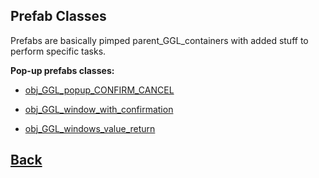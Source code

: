 ## Prefab Classes

Prefabs are basically pimped parent_GGL_containers with added stuff to perform specific tasks.

**Pop-up prefabs classes:**

- [obj_GGL_popup_CONFIRM_CANCEL](https://github.com/Ced30/GML-GUI-Library-GGL-Documentation/blob/main/API/GGL_prefabs/obj_GGL_popup_CONFIRM_CANCEL.md)

- [obj_GGL_window_with_confirmation](https://github.com/Ced30/GML-GUI-Library-GGL-Documentation/blob/main/API/GGL_prefabs/obj_GGL_window_with_confirmation.md)

- [obj_GGL_windows_value_return](https://github.com/Ced30/GML-GUI-Library-GGL-Documentation/blob/main/API/GGL_prefabs/obj_GGL_windows_value_return.md)

## [Back](https://github.com/Ced30/GML-GUI-Library-GGL-Documentation/blob/main/README.md)
